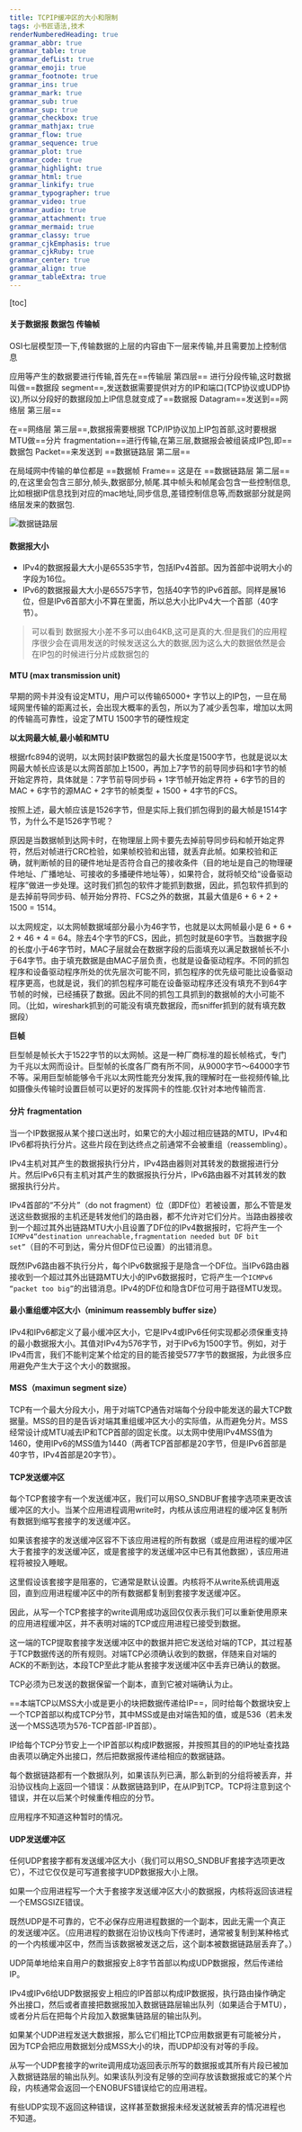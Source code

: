 ```yaml
---
title: TCPIP缓冲区的大小和限制
tags: 小书匠语法,技术
renderNumberedHeading: true
grammar_abbr: true
grammar_table: true
grammar_defList: true
grammar_emoji: true
grammar_footnote: true
grammar_ins: true
grammar_mark: true
grammar_sub: true
grammar_sup: true
grammar_checkbox: true
grammar_mathjax: true
grammar_flow: true
grammar_sequence: true
grammar_plot: true
grammar_code: true
grammar_highlight: true
grammar_html: true
grammar_linkify: true
grammar_typographer: true
grammar_video: true
grammar_audio: true
grammar_attachment: true
grammar_mermaid: true
grammar_classy: true
grammar_cjkEmphasis: true
grammar_cjkRuby: true
grammar_center: true
grammar_align: true
grammar_tableExtra: true
---
```


[toc]

#### 关于数据报 数据包 传输帧

OSI七层模型顶一下,传输数据的上层的内容由下一层来传输,并且需要加上控制信息

应用等产生的数据要进行传输,首先在==传输层 第四层== 进行分段传输,这时数据叫做==数据段 segment==,发送数据需要提供对方的IP和端口(TCP协议或UDP协议),所以分段好的数据段加上IP信息就变成了==数据报 Datagram==发送到==网络层 第三层==

在==网络层 第三层==,数据报需要根据 TCP/IP协议加上IP包首部,这时要根据MTU做==分片 fragmentation==进行传输,在第三层,数据报会被组装成IP包,即==数据包 Packet==来发送到 ==数据链路层 第二层==

在局域网中传输的单位都是 ==数据帧 Frame== 这是在 ==数据链路层 第二层==的,在这里会包含三部分,帧头,数据部分,帧尾.其中帧头和帧尾会包含一些控制信息,比如根据IP信息找到对应的mac地址,同步信息,差错控制信息等,而数据部分就是网络层发来的数据包.

![数据链路层](http://qiniu.imolili.com/小书匠/20170701200345708.png)

#### 数据报大小

- IPv4的数据报最大大小是65535字节，包括IPv4首部。因为首部中说明大小的字段为16位。
- IPv6的数据报最大大小是65575字节，包括40字节的IPv6首部。同样是展16位，但是IPv6首部大小不算在里面，所以总大小比IPv4大一个首部（40字节）。

> 可以看到 数据报大小差不多可以由64KB,这可是真的大.但是我们的应用程序很少会在调用发送的时候发送这么大的数据,因为这么大的数据依然是会在IP包的时候进行分片成数据包的

#### MTU (max transmission unit)

早期的网卡并没有设定MTU，用户可以传输65000+ 字节以上的IP包，一旦在局域网里传输的距离过长，会出现大概率的丢包，所以为了减少丢包率，增加以太网的传输高可靠性，设定了MTU 1500字节的硬性规定

**以太网最大帧,最小帧和MTU**

根据rfc894的说明，以太网封装IP数据包的最大长度是1500字节，也就是说以太网最大帧长应该是以太网首部加上1500，再加上7字节的前导同步码和1字节的帧开始定界符，具体就是：7字节前导同步码 + 1字节帧开始定界符 + 6字节的目的MAC + 6字节的源MAC + 2字节的帧类型 + 1500 + 4字节的FCS。

按照上述，最大帧应该是1526字节，但是实际上我们抓包得到的最大帧是1514字节，为什么不是1526字节呢？

原因是当数据帧到达网卡时，在物理层上网卡要先去掉前导同步码和帧开始定界符，然后对帧进行CRC检验，如果帧校验和出错，就丢弃此帧。如果校验和正确，就判断帧的目的硬件地址是否符合自己的接收条件（目的地址是自己的物理硬件地址、广播地址、可接收的多播硬件地址等），如果符合，就将帧交给“设备驱动程序”做进一步处理。这时我们抓包的软件才能抓到数据，因此，抓包软件抓到的是去掉前导同步码、帧开始分界符、FCS之外的数据，其最大值是6 + 6 + 2 + 1500 = 1514。

以太网规定，以太网帧数据域部分最小为46字节，也就是以太网帧最小是 6 + 6 + 2 + 46 + 4 = 64。除去4个字节的FCS，因此，抓包时就是60字节。当数据字段的长度小于46字节时，MAC子层就会在数据字段的后面填充以满足数据帧长不小于64字节。由于填充数据是由MAC子层负责，也就是设备驱动程序。不同的抓包程序和设备驱动程序所处的优先层次可能不同，抓包程序的优先级可能比设备驱动程序更高，也就是说，我们的抓包程序可能在设备驱动程序还没有填充不到64字节帧的时候，已经捕获了数据。因此不同的抓包工具抓到的数据帧的大小可能不同。（比如，wireshark抓到的可能没有填充数据段，而sniffer抓到的就有填充数据段）

**巨帧**

巨型帧是帧长大于1522字节的以太网帧。这是一种厂商标准的超长帧格式，专门为千兆以太网而设计。巨型帧的长度各厂商有所不同，从9000字节～64000字节不等。采用巨型帧能够令千兆以太网性能充分发挥,我的理解时在一些视频传输,比如摄像头传输时设置巨帧可以更好的发挥网卡的性能.仅针对本地传输而言.

#### 分片 fragmentation

当一个IP数据报从某个接口送出时，如果它的大小超过相应链路的MTU，IPv4和IPv6都将执行分片。这些片段在到达终点之前通常不会被重组（reassembling）。

IPv4主机对其产生的数据报执行分片，IPv4路由器则对其转发的数据报进行分片。然后IPv6只有主机对其产生的数据报执行分片，IPv6路由器不对其转发的数据报执行分片。

IPv4首部的“不分片”（do not fragment）位（即DF位）若被设置，那么不管是发送这些数据报的主机还是转发他们的路由器，都不允许对它们分片。当路由器接收到一个超过其外出链路MTU大小且设置了DF位的IPv4数据报时，它将产生一个`ICMPv4“destination unreachable,fragmentation needed but DF bit set”`（目的不可到达，需分片但DF位已设置）的出错消息。

既然IPv6路由器不执行分片，每个IPv6数据报于是隐含一个DF位。当IPv6路由器接收到一个超过其外出链路MTU大小的IPv6数据报时，它将产生一个`ICMPv6 “packet too big”`的出错消息。IPv4的DF位和隐含DF位可用于路径MTU发现。

#### 最小重组缓冲区大小（minimum reassembly buffer size）

IPv4和IPv6都定义了最小缓冲区大小，它是IPv4或IPv6任何实现都必须保重支持的最小数据报大小。其值对IPv4为576字节，对于IPv6为1500字节。例如，对于IPv4而言，我们不能判定某个给定的目的能否接受577字节的数据报，为此很多应用避免产生大于这个大小的数据报。

#### MSS（maximun segment size）

TCP有一个最大分段大小，用于对端TCP通告对端每个分段中能发送的最大TCP数据量。MSS的目的是告诉对端其重组缓冲区大小的实际值，从而避免分片。MSS经常设计成MTU减去IP和TCP首部的固定长度。以太网中使用IPv4MSS值为1460，使用IPv6的MSS值为1440（两者TCP首部都是20字节，但是IPv6首部是40字节，IPv4首部是20字节）。

#### TCP发送缓冲区

每个TCP套接字有一个发送缓冲区，我们可以用SO_SNDBUF套接字选项来更改该缓冲区的大小。当某个应用进程调用write时，内核从该应用进程的缓冲区复制所有数据到缩写套接字的发送缓冲区。

如果该套接字的发送缓冲区容不下该应用进程的所有数据（或是应用进程的缓冲区大于套接字的发送缓冲区，或是套接字的发送缓冲区中已有其他数据），该应用进程将被投入睡眠。

这里假设该套接字是阻塞的，它通常是默认设置。内核将不从write系统调用返回，直到应用进程缓冲区中的所有数据都复制到套接字发送缓冲区。

因此，从写一个TCP套接字的write调用成功返回仅仅表示我们可以重新使用原来的应用进程缓冲区，并不表明对端的TCP或应用进程已接受到数据。

这一端的TCP提取套接字发送缓冲区中的数据并把它发送给对端的TCP，其过程基于TCP数据传送的所有规则。对端TCP必须确认收到的数据，伴随来自对端的ACK的不断到达，本段TCP至此才能从套接字发送缓冲区中丢弃已确认的数据。

TCP必须为已发送的数据保留一个副本，直到它被对端确认为止。

==本端TCP以MSS大小或是更小的块把数据传递给IP==，同时给每个数据块安上一个TCP首部以构成TCP分节，其中MSS或是由对端告知的值，或是536（若未发送一个MSS选项为576-TCP首部-IP首部）。

IP给每个TCP分节安上一个IP首部以构成IP数据报，并按照其目的的IP地址查找路由表项以确定外出接口，然后把数据报传递给相应的数据链路。

每个数据链路都有一个数据队列，如果该队列已满，那么新到的分组将被丢弃，并沿协议栈向上返回一个错误：从数据链路到IP，在从IP到TCP。TCP将注意到这个错误，并在以后某个时候重传相应的分节。

应用程序不知道这种暂时的情况。

#### UDP发送缓冲区

任何UDP套接字都有发送缓冲区大小（我们可以用SO_SNDBUF套接字选项更改它），不过它仅仅是可写道套接字UDP数据报大小上限。

如果一个应用进程写一个大于套接字发送缓冲区大小的数据报，内核将返回该进程一个EMSGSIZE错误。

既然UDP是不可靠的，它不必保存应用进程数据的一个副本，因此无需一个真正的发送缓冲区。（应用进程的数据在沿协议栈向下传递时，通常被复制到某种格式的一个内核缓冲区中，然而当该数据被发送之后，这个副本被数据链路层丢弃了。）

UDP简单地给来自用户的数据报安上8字节首部以构成UDP数据报，然后传递给IP。

IPv4或IPv6给UDP数据报安上相应的IP首部以构成IP数据报，执行路由操作确定外出接口，然后或者直接把数据报加入数据链路层输出队列（如果适合于MTU），或者分片后在把每个片段加入数据集链路层的输出队列。

如果某个UDP进程发送大数据报，那么它们相比TCP应用数据更有可能被分片，因为TCP会把应用数据划分成MSS大小的块，而UDP却没有对等的手段。

从写一个UDP套接字的write调用成功返回表示所写的数据报或其所有片段已被加入数据链路层的输出队列。如果该队列没有足够的空间存放该数据报或它的某个片段，内核通常会返回一个ENOBUFS错误给它的应用进程。

有些UDP实现不返回这种错误，这样甚至数据报未经发送就被丢弃的情况进程也不知道。